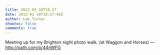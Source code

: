 ```yaml
---
title: 2012-02-10T18-27
date: 2012-02-10T18:27:44Z
author: Lee Turner
showtoc: false
comments: true
---
```


Meeting up for my Brighton night photo walk. (at Waggon and Horses) — http://path.com/p/44nWFG

